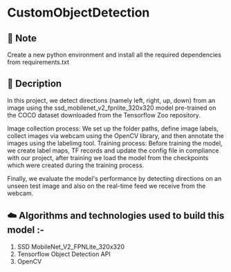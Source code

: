 # CustomObjectDetection

## :memo:  Note
Create a new python environment and install all the required dependencies from requirements.txt

## :memo: Decription
In this project, we detect directions (namely left, right, up, down) from an image using the
ssd_mobilenet_v2_fpnlite_320x320 model pre-trained on the COCO dataset downloaded
from the Tensorflow Zoo repository.

Image collection process: We set up the folder paths, define image labels, collect images via
webcam using the OpenCV library, and then annotate the images using the labelimg tool.
Training process: Before training the model, we create label maps, TF records and update
the config file in compliance with our project, after training we load the model from the
checkpoints which were created during the training process.

Finally, we evaluate the model's performance by detecting directions on an unseen test
image and also on the real-time feed we receive from the webcam.



## :cloud: Algorithms and technologies used to build this model :-

1.  SSD MobileNet_V2_FPNLite_320x320
2.  Tensorflow Object Detection API
3.  OpenCV
